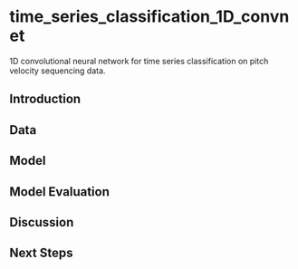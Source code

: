 # time_series_classification_1D_convnet
1D convolutional neural network for time series classification on pitch velocity sequencing data.

## Introduction

## Data

## Model

## Model Evaluation

## Discussion

## Next Steps
